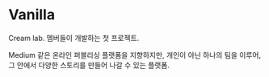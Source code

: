 # Vanilla

Cream lab. 멤버들이 개발하는 첫 프로젝트.

Medium 같은 온라인 퍼블리싱 플랫폼을 지향하지만, 개인이 아닌 하나의 팀을 이루어, 그 안에서 다양한 스토리를 만들어 나갈 수 있는 플랫폼.

